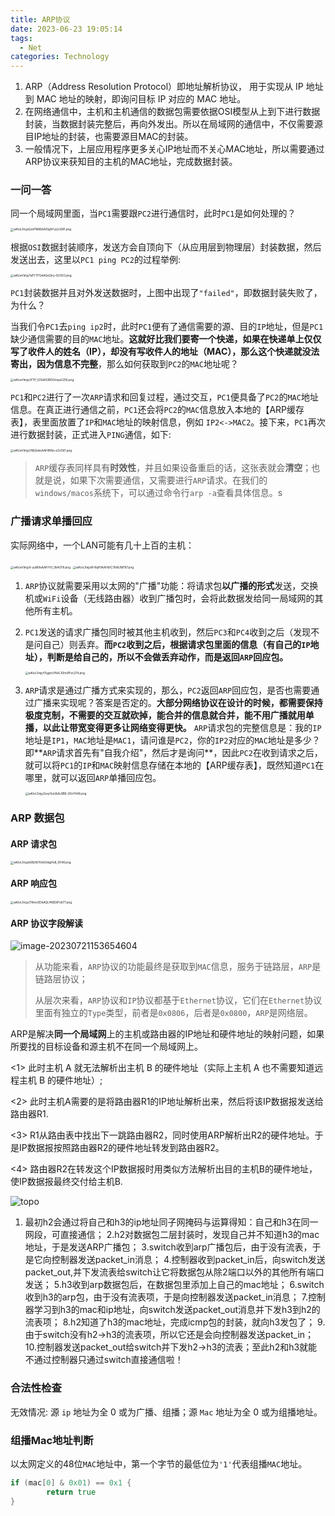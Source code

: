 ```yaml
---
title: ARP协议
date: 2023-06-23 19:05:14
tags:
  - Net
categories: Technology
---
```


1. ARP（Address Resolution Protocol）即地址解析协议， 用于实现从 IP 地址到 MAC 地址的映射，即询问目标 IP               对应的 MAC 地址。
2. 在网络通信中，主机和主机通信的数据包需要依据OSI模型从上到下进行数据封装，当数据封装完整后，再向外发出。所以在局域网的通信中，不仅需要源目IP地址的封装，也需要源目MAC的封装。
3. 一般情况下，上层应用程序更多关心IP地址而不关心MAC地址，所以需要通过ARP协议来获知目的主机的MAC地址，完成数据封装。

### 一问一答

同一个局域网里面，当`PC1`需要跟`PC2`进行通信时，此时`PC1`是如何处理的？

<img src="https://images-1311785948.cos.ap-chengdu.myqcloud.com/typora/wKioL1mjyQzzPWA8AADqjhYvy2c681.png" alt="wKioL1mjyQzzPWA8AADqjhYvy2c681.png" style="zoom: 33%;" />

根据`OSI`数据封装顺序，发送方会自顶向下（从应用层到物理层）封装数据，然后发送出去，这里以`PC1 ping PC2`的过程举例:

<img src="https://images-1311785948.cos.ap-chengdu.myqcloud.com/typora/wKiom1mjyTaTFTPSAAGeGtry-OU503.png" alt="wKiom1mjyTaTFTPSAAGeGtry-OU503.png" style="zoom: 33%;" />

`PC1`封装数据并且对外发送数据时，上图中出现了`"failed"`，即数据封装失败了，为什么？

当我们令`PC1`去`ping ip2`时，此时`PC1`便有了通信需要的源、目的`IP`地址，但是`PC1`缺少通信需要的目的`MAC`地址。**这就好比我们要寄一个快递，如果在快递单上仅仅写了收件人的姓名（IP），却没有写收件人的地址（MAC），那么这个快递就没法寄出，因为信息不完整**，那么如何获取到`PC2`的`MAC`地址呢？

<img src="https://images-1311785948.cos.ap-chengdu.myqcloud.com/typora/wKiom1mjyUfTP_VZAAH2B0OmqsU256.png" alt="wKiom1mjyUfTP_VZAAH2B0OmqsU256.png" style="zoom:33%;" />

`PC1`和`PC2`进行了一次`ARP`请求和回复过程，通过交互，`PC1`便具备了`PC2`的`MAC`地址信息。在真正进行通信之前，`PC1`还会将`PC2`的`MAC`信息放入本地的【ARP缓存表】，表里面放置了`IP`和`MAC`地址的映射信息，例如 `IP2<->MAC2`。接下来，`PC1`再次进行数据封装，正式进入`PING`通信，如下:

<img src="https://images-1311785948.cos.ap-chengdu.myqcloud.com/typora/wKiom1mjyVWjQvbeAAHINNu-eZo561.png" alt="wKiom1mjyVWjQvbeAAHINNu-eZo561.png" style="zoom:33%;" />

> `ARP`缓存表同样具有**时效性**，并且如果设备重启的话，这张表就会**清空**；也就是说，如果下次需要通信，又需要进行`ARP`请求。在我们的`windows/macos`系统下，可以通过命令行`arp -a`查看具体信息。s

### 广播请求单播回应

实际网络中，一个LAN可能有几十上百的主机：

<img src="https://images-1311785948.cos.ap-chengdu.myqcloud.com/typora/wKiom1mjyX-yuMXeAAHYtV_I9rA078.png" alt="wKiom1mjyX-yuMXeAAHYtV_I9rA078.png" style="zoom:33%;" />

<img src="https://images-1311785948.cos.ap-chengdu.myqcloud.com/typora/wKioL1mjyW-RqIfVAAH6rC7kWJM787.png" alt="wKioL1mjyW-RqIfVAAH6rC7kWJM787.png" style="zoom:33%;" />

1. `ARP`协议就需要采用以太网的"广播"功能：将请求包**以广播的形式**发送，交换机或`WiFi`设备（无线路由器）收到广播包时，会将此数据发给同一局域网的其他所有主机。

2. `PC1`发送的请求广播包同时被其他主机收到，然后`PC3`和`PC4`收到之后（发现不是问自己）则丢弃。**而`PC2`收到之后，根据请求包里面的信息（有自己的`IP`地址），判断是给自己的，所以不会做丢弃动作，而是返回`ARP`回应包。**

    <img src="https://images-1311785948.cos.ap-chengdu.myqcloud.com/typora/wKioL1mjyYXgyhcYAAL1Uhn9Yzc214.png" alt="wKioL1mjyYXgyhcYAAL1Uhn9Yzc214.png" style="zoom:33%;" />

3. `ARP`请求是通过广播方式来实现的，那么，`PC2`返回`ARP`回应包，是否也需要通过广播来实现呢？答案是否定的。**大部分网络协议在设计的时候，都需要保持极度克制，不需要的交互就砍掉，能合并的信息就合并，能不用广播就用单播，以此让带宽变得更多让网络变得更快。**
    `ARP`请求包的完整信息是：我的`IP`地址是`IP1`，`MAC`地址是`MAC1`，请问谁是`PC2`，你的`IP2`对应的`MAC`地址是多少？即**`ARP`请求首先有"自我介绍"，然后才是询问**，因此`PC2`在收到请求之后，就可以将`PC1`的`IP`和`MAC`映射信息存储在本地的【ARP缓存表】，既然知道`PC1`在哪里，就可以返回`ARP`单播回应包。

    <img src="https://images-1311785948.cos.ap-chengdu.myqcloud.com/typora/wKioL1mjyZzxyHuUAAL8B6-X0vY648.png" alt="wKioL1mjyZzxyHuUAAL8B6-X0vY648.png" style="zoom:33%;" />

### ARP 数据包

#### ARP 请求包

<img src="https://images-1311785948.cos.ap-chengdu.myqcloud.com/typora/wKioL1mjybXBzN7XAASAgIFsB_0048.png" alt="wKioL1mjybXBzN7XAASAgIFsB_0048.png" style="zoom:33%;" />

#### ARP 响应包

<img src="https://images-1311785948.cos.ap-chengdu.myqcloud.com/typora/wKioL1mjycTRmvOEAAQLf48DXPo677.png" alt="wKioL1mjycTRmvOEAAQLf48DXPo677.png" style="zoom:33%;" />

#### ARP 协议字段解读

![image-20230721153654604](https://images-1311785948.cos.ap-chengdu.myqcloud.com/typora/image-20230721153654604.png)

> 从功能来看，`ARP`协议的功能最终是获取到`MAC`信息，服务于链路层，`ARP`是链路层协议；
>
> 从层次来看，`ARP`协议和`IP`协议都基于`Ethernet`协议，它们在`Ethernet`协议里面有独立的`Type`类型，前者是`0x0806`，后者是`0x0800`，`ARP`是网络层。

ARP是解决**同一个局域网**上的主机或路由器的IP地址和硬件地址的映射问题，如果所要找的目标设备和源主机不在同一个局域网上。

<1> 此时主机 A 就无法解析出主机 B 的硬件地址（实际上主机 A 也不需要知道远程主机 B 的硬件地址）;

<2> 此时主机A需要的是将路由器R1的IP地址解析出来，然后将该IP数据报发送给路由器R1.

<3> R1从路由表中找出下一跳路由器R2，同时使用ARP解析出R2的硬件地址。于是IP数据报按照路由器R2的硬件地址转发到路由器R2。

<4> 路由器R2在转发这个IP数据报时用类似方法解析出目的主机B的硬件地址，使IP数据报最终交付给主机B.

![topo](https://liushy.com/imgs/topo.png)

1. 最初h2会通过将自己和h3的ip地址同子网掩码与运算得知：自己和h3在同一网段，可直接通信；
    2.h2对数据包二层封装时，发现自己并不知道h3的mac地址，于是发送ARP广播包；
    3.switch收到arp广播包后，由于没有流表，于是它向控制器发送packet_in消息；
    4.控制器收到packet_in后，向switch发送packet_out,并下发流表给switch让它将数据包从除2端口以外的其他所有端口发送；
    5.h3收到arp数据包后，在数据包里添加上自己的mac地址；
    6.switch收到h3的arp包，由于没有流表项，于是向控制器发送packet_in消息；
    7.控制器学习到h3的mac和ip地址，向switch发送packet_out消息并下发h3到h2的流表项；
    8.h2知道了h3的mac地址，完成icmp包的封装，就向h3发包了；
    9.由于switch没有h2->h3的流表项，所以它还是会向控制器发送packet_in；
    10.控制器发送packet_out给switch并下发h2->h3的流表；至此h2和h3就能不通过控制器只通过switch直接通信啦！

### 合法性检查

无效情况: 源 `ip` 地址为全 0 或为广播、组播；源 `Mac` 地址为全 0 或为组播地址。

### 组播Mac地址判断

以太网定义的48位`MAC`地址中，第一个字节的最低位为`'1'`代表组播`MAC`地址。

```go
if (mac[0] & 0x01) == 0x1 {
		return true
}
```
